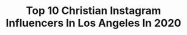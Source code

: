 ---
title: Top 10 Christian Instagram Influencers In Los Angeles In 2020
description: >-
  Find top christian Instagram influencers in Los Angeles in 2020. Most popular hashtags: #losangeles #christian #love #music.
platform: Instagram
profiles:
  - username: "geenafontanella"
    fullname: >-
      G E E N A
    location: "United States"
    followers: 6493
    engagement: 846
    commentsToLikes: 0.066728
    id: ck9wg0afyrbjb0j78wu05kwar
    verified: false
    hashtags: "#trip, #darkpop, #pop, #tokyodrift"
  - username: "deunivory"
    fullname: >-
      deun (dee • yawn) ivory
    location: "United States"
    followers: 70758
    engagement: 442
    commentsToLikes: 0.024554
    id: ck0w5bddg2tn70i197lvpk2rp
    verified: false
    hashtags: "#freepeople, #voguefeature, #linedrawing, #campustour"
  - username: "_xristian8_"
    fullname: >-
      Christian Feliciano
    location: "United States"
    followers: 3313
    engagement: 2111
    commentsToLikes: 0.065118
    id: ck5hruoflview0i11jik11sjw
    verified: false
    hashtags: "#legatorguitars, #djent, #aliencore, #slam"
  - username: "rynebelanger"
    fullname: >-
      Ryne Belanger
    location: "United States"
    followers: 10240
    engagement: 890
    commentsToLikes: 0.028920
    id: ck0u2357cys9z0i19wohj3f93
    verified: false
    hashtags: "#luckytobealandry"
  - username: "kristianhaggerty"
    fullname: >-
      KRISTIAN  HAGGERTY
    location: "United States"
    followers: 188948
    engagement: 1518
    commentsToLikes: 0.010375
    id: ck0vzc9nd8dv90i198sgr4laa
    verified: false
    hashtags: "#hookedonhomechef, #thethingaboutharry, #dphuehouse, #springiscoming"
  - username: "puerilemind"
    fullname: >-
      Christian Smiley
    location: "United States"
    followers: 6973
    engagement: 587
    commentsToLikes: 0.052227
    id: ckaoqlot1ja530i787cizclkm
    verified: false
    hashtags: ""
  - username: "angelicagallegosmusica"
    fullname: >-
      Angelica Gallegos
    location: "United States"
    followers: 26903
    engagement: 355
    commentsToLikes: 0.023056
    id: ck5qcnt0srh8a0i11c980niwz
    verified: false
    hashtags: "#sitevas, #miprimeralbum, #chulaychingona, #mayo1"
  - username: "jennifercallahan"
    fullname: >-
      Jennifer Callahan • love lulu
    location: "United States"
    followers: 17169
    engagement: 264
    commentsToLikes: 0.104278
    id: ck8swmlblejgs0j7839ebf2s4
    verified: false
    hashtags: "#headspace, #safeathome, #wellnessblogger, #selfcaresunday"
  - username: "cdenice"
    fullname: >-
      Christian Denice
    location: "United States"
    followers: 18373
    engagement: 905
    commentsToLikes: 0.020214
    id: ck8syxi5umebu0j78sd1u37ir
    verified: false
    hashtags: "#class, #partnering, #process, #fluidity"
  - username: "phillybarberking"
    fullname: >-
      Philly Garcia
    location: "United States"
    followers: 43423
    engagement: 433
    commentsToLikes: 0.035083
    id: ckaosq59csl8h0i78ehj4gw8i
    verified: false
    hashtags: "#hollywoodbarber, #gelo, #zodiac, #spiritual"
---